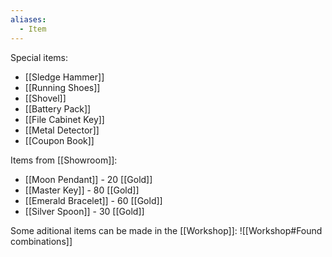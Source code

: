 ```yaml
---
aliases:
  - Item
---
```


Special items:
- [[Sledge Hammer]]
- [[Running Shoes]]
- [[Shovel]]
- [[Battery Pack]]
- [[File Cabinet Key]]
- [[Metal Detector]]
- [[Coupon Book]]

Items from [[Showroom]]:
- [[Moon Pendant]] - 20 [[Gold]]
- [[Master Key]] - 80 [[Gold]]
- [[Emerald Bracelet]] - 60 [[Gold]]
- [[Silver Spoon]] - 30 [[Gold]]

Some aditional items can be made in the [[Workshop]]:
![[Workshop#Found combinations]]